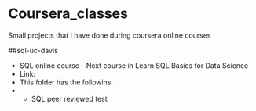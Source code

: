 # Coursera_classes
Small projects that I have done during coursera online courses 

##sql-uc-davis
* SQL online course - Next course in Learn SQL Basics for Data Science
* Link:
* This folder has the followins:
* * SQL peer reviewed test
